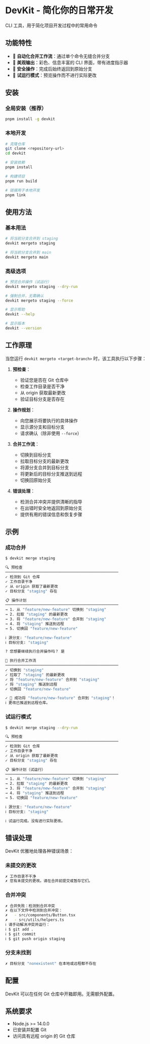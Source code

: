 # DevKit - 简化你的日常开发

CLI 工具，用于简化项目开发过程中的常用命令

## 功能特性

- 🚀 **自动化合并工作流**：通过单个命令无缝合并分支
- 🎨 **美观输出**：彩色、信息丰富的 CLI 界面，带有进度指示器
- 🔄 **安全操作**：完成后始终返回到原始分支
- 🧪 **试运行模式**：预览操作而不进行实际更改


## 安装

### 全局安装（推荐）

```bash
pnpm install -g devkit
```

### 本地开发

```bash
# 克隆仓库
git clone <repository-url>
cd devkit

# 安装依赖
pnpm install

# 构建项目
pnpm run build

# 链接用于本地开发
pnpm link
```

## 使用方法

### 基本用法

```bash
# 将当前分支合并到 staging
devkit mergeto staging

# 将当前分支合并到 main
devkit mergeto main
```

### 高级选项

```bash
# 预览合并操作（试运行）
devkit mergeto staging --dry-run

# 强制合并，无需确认
devkit mergeto staging --force

# 显示帮助
devkit --help

# 显示版本
devkit --version
```

## 工作原理

当您运行 `devkit mergeto <target-branch>` 时，该工具执行以下步骤：

1. **预检查**：
   - 验证您是否在 Git 仓库中
   - 检查工作目录是否干净
   - 从 origin 获取最新更改
   - 验证目标分支是否存在

2. **操作规划**：
   - 向您展示将要执行的具体操作
   - 显示源分支和目标分支
   - 请求确认（除非使用 `--force`）

3. **合并工作流**：
   - 切换到目标分支
   - 拉取目标分支的最新更改
   - 将源分支合并到目标分支
   - 将更新后的目标分支推送到远程
   - 切换回原始分支

4. **错误处理**：
   - 检测合并冲突并提供清晰的指导
   - 在出错时安全地返回到原始分支
   - 提供有用的错误信息和恢复步骤

## 示例

### 成功合并

```bash
$ devkit merge staging

🔍 预检查
──────────────────────────────────────────────────
✓ 检测到 Git 仓库
✓ 工作目录干净
✓ 从 origin 获取了最新更改
✓ 目标分支 "staging" 存在

📋 操作计划
──────────────────────────────────────────────────
→ 1. 从 "feature/new-feature" 切换到 "staging"
→ 2. 拉取 "staging" 的最新更改
→ 3. 将 "feature/new-feature" 合并到 "staging"
→ 4. 将 "staging" 推送到远程
→ 5. 切换回 "feature/new-feature"

ℹ 源分支: "feature/new-feature"
ℹ 目标分支: "staging"

? 您想要继续执行合并操作吗？ 是

🚀 执行合并工作流
──────────────────────────────────────────────────
✓ 切换到 "staging"
✓ 拉取了 "staging" 的最新更改
✓ 将 "feature/new-feature" 合并到 "staging"
✓ 将 "staging" 推送到远程
✓ 切换回 "feature/new-feature"

✓ 🎉 成功将 "feature/new-feature" 合并到 "staging"！
ℹ 更改已推送到远程仓库。
```

### 试运行模式

```bash
$ devkit merge staging --dry-run

🔍 预检查
──────────────────────────────────────────────────
✓ 检测到 Git 仓库
✓ 工作目录干净
✓ 从 origin 获取了最新更改
✓ 目标分支 "staging" 存在

📋 操作计划（试运行）
──────────────────────────────────────────────────
→ 1. 从 "feature/new-feature" 切换到 "staging"
→ 2. 拉取 "staging" 的最新更改
→ 3. 将 "feature/new-feature" 合并到 "staging"
→ 4. 将 "staging" 推送到远程
→ 5. 切换回 "feature/new-feature"

ℹ 源分支: "feature/new-feature"
ℹ 目标分支: "staging"

ℹ 试运行完成。没有进行实际更改。
```

## 错误处理

DevKit 优雅地处理各种错误场景：

### 未提交的更改
```bash
✗ 工作目录不干净
✗ 您有未提交的更改。请在合并前提交或暂存它们。
```

### 合并冲突
```bash
✗ 合并失败：检测到合并冲突
✗ 在以下文件中检测到合并冲突：
✗   - src/components/Button.tsx
✗   - src/utils/helpers.ts
ℹ 请手动解决冲突并运行：
ℹ $ git add .
ℹ $ git commit
ℹ $ git push origin staging
```

### 分支未找到
```bash
✗ 目标分支 "nonexistent" 在本地或远程都不存在
```

## 配置

DevKit 可以在任何 Git 仓库中开箱即用。无需额外配置。

## 系统要求

- Node.js >= 14.0.0
- 已安装并配置 Git
- 访问具有远程 origin 的 Git 仓库

